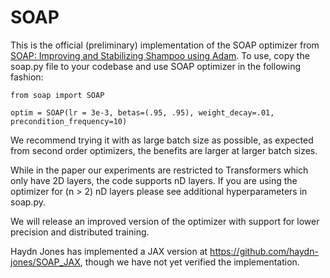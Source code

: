 <!-- # Taken From https://github.com/nikhilvyas/SOAP 

MIT License

Copyright (c) 2024 Nikhil Vyas

Permission is hereby granted, free of charge, to any person obtaining a copy
of this software and associated documentation files (the "Software"), to deal
in the Software without restriction, including without limitation the rights
to use, copy, modify, merge, publish, distribute, sublicense, and/or sell
copies of the Software, and to permit persons to whom the Software is
furnished to do so, subject to the following conditions:

The above copyright notice and this permission notice shall be included in all
copies or substantial portions of the Software.

THE SOFTWARE IS PROVIDED "AS IS", WITHOUT WARRANTY OF ANY KIND, EXPRESS OR
IMPLIED, INCLUDING BUT NOT LIMITED TO THE WARRANTIES OF MERCHANTABILITY,
FITNESS FOR A PARTICULAR PURPOSE AND NONINFRINGEMENT. IN NO EVENT SHALL THE
AUTHORS OR COPYRIGHT HOLDERS BE LIABLE FOR ANY CLAIM, DAMAGES OR OTHER
LIABILITY, WHETHER IN AN ACTION OF CONTRACT, TORT OR OTHERWISE, ARISING FROM,
OUT OF OR IN CONNECTION WITH THE SOFTWARE OR THE USE OR OTHER DEALINGS IN THE
SOFTWARE. -->

# SOAP

This is the official (preliminary) implementation of the SOAP optimizer from [SOAP: Improving and Stabilizing Shampoo using Adam](https://arxiv.org/abs/2409.11321). To use, copy the soap.py file to your codebase and use SOAP optimizer in the following fashion:

```
from soap import SOAP

optim = SOAP(lr = 3e-3, betas=(.95, .95), weight_decay=.01, precondition_frequency=10)
```

We recommend trying it with as large batch size as possible, as expected from second order optimizers, the benefits are larger at larger batch sizes.

While in the paper our experiments are restricted to Transformers which only have 2D layers, the code supports nD layers. If you are using the optimizer for (n > 2) nD layers please see additional hyperparameters in soap.py.


We will release an improved version of the optimizer with support for lower precision and distributed training. 


Haydn Jones has implemented a JAX version at https://github.com/haydn-jones/SOAP_JAX, though we have not yet verified the implementation.